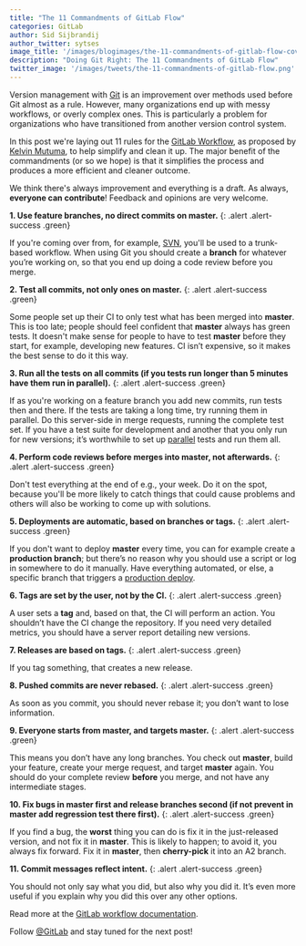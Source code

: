 ```yaml
---
title: "The 11 Commandments of GitLab Flow"
categories: GitLab
author: Sid Sijbrandij
author_twitter: sytses
image_title: '/images/blogimages/the-11-commandments-of-gitlab-flow-cover.png'
description: "Doing Git Right: The 11 Commandments of GitLab Flow"
twitter_image: '/images/tweets/the-11-commandments-of-gitlab-flow.png'
---
```


Version management with [Git] is an improvement over methods used before Git almost as a rule. However, many organizations end up with messy workflows, or overly complex ones. This is particularly a problem for organizations who have transitioned from another version control system.

In this post we're laying out 11 rules for the [GitLab Workflow][doc], as proposed by [Kelvin Mutuma][kelvin], to help simplify and clean it up. The major benefit of the commandments (or so we hope) is that it simplifies the process and produces a more efficient and cleaner outcome.
 
We think there's always improvement and everything is a draft. As always, **everyone can contribute**! Feedback and opinions are very welcome.

<!-- more -->

<i class="fa fa-code-fork" aria-hidden="true"></i> **1. Use feature branches, no direct commits on master.**
{: .alert .alert-success .green}

If you're coming over from, for example, [SVN], you'll be used to a trunk-based workflow. When using Git you should create a **branch** for whatever you’re working on, so that you end up doing a code review before you merge.

<i class="fa fa-check-square-o" aria-hidden="true"></i> **2. Test all commits, not only ones on master.**
{: .alert .alert-success .green}

Some people set up their CI to only test what has been merged into **master**. This is too late; people should feel confident that **master** always has green tests. It doesn't make sense for people to have to test **master** before they start, for example, developing new features. CI isn’t expensive, so it makes the best sense to do it this way.

<i class="fa fa-flask" aria-hidden="true"></i> **3. Run all the tests on all commits (if you tests run longer than 5 minutes have them run in parallel).**
{: .alert .alert-success .green}

If as you're working on a feature branch you add new commits, run tests then and there. If the tests are taking a long time, try running them in parallel. Do this server-side in merge requests, running the complete test set. If you have a test suite for development and another that you only run for new versions; it’s worthwhile to set up [parallel] tests and run them all.

<i class="fa fa-code" aria-hidden="true"></i> **4. Perform code reviews before merges into master, not afterwards.**
{: .alert .alert-success .green}

Don't test everything at the end of e.g., your week. Do it on the spot, because you'll be more likely to catch things that could cause problems and others will also be working to come up with solutions.

<i class="fa fa-terminal" aria-hidden="true"></i> **5. Deployments are automatic, based on branches or tags.**
{: .alert .alert-success .green}

If you don't want to deploy **master** every time, you can for example create a **production branch**; but there’s no reason why you should use a script or log in somewhere to do it manually. Have everything automated, or else, a specific branch that triggers a [production deploy][environment].

<i class="fa fa-tags" aria-hidden="true"></i> **6. Tags are set by the user, not by the CI.**
{: .alert .alert-success .green}

A user sets a **tag** and, based on that, the CI will perform an action. You shouldn’t have the CI change the repository. If you need very detailed metrics, you should have a server report detailing new versions.

<i class="fa fa-cloud-upload" aria-hidden="true"></i> **7. Releases are based on tags.**
{: .alert .alert-success .green}

If you tag something, that creates a new release.

<i class="fa fa-eye-slash" aria-hidden="true"></i> **8. Pushed commits are never rebased.**
{: .alert .alert-success .green}

As soon as you commit, you should never rebase it; you don’t want to lose information. 

<i class="fa fa-folder-open-o" aria-hidden="true"></i> **9. Everyone starts from master, and targets master.**
{: .alert .alert-success .green}

This means you don’t have any long branches. You check out **master**, build your feature, create your merge request, and target **master** again. You should do your complete review **before** you merge, and not have any intermediate stages.

<i class="fa fa-bug" aria-hidden="true"></i> **10. Fix bugs in master first and release branches second (if not prevent in master add regression test there first).**
{: .alert .alert-success .green}

If you find a bug, the **worst** thing you can do is fix it in the just-released version, and not fix it in **master**. This is likely to happen; to avoid it, you always fix forward. Fix it in **master**, then **cherry-pick** it into an A2 branch. 

<i class="fa fa-pencil-square-o" aria-hidden="true"></i> **11. Commit messages reflect intent.**
{: .alert .alert-success .green}
 
You should not only say what you did, but also why you did it. It’s even more useful if you explain why you did this over any other options.

Read more at the [GitLab workflow documentation][doc].

Follow [@GitLab] and stay tuned for the next post!

<!-- identifiers -->

[@GitLab]: https://twitter.com/gitlab
[ce]: /images/blogimages/gitlab-ce-network.png
[doc]: http://doc.gitlab.com/ee/workflow/gitlab_flow.html
[environment]: http://docs.gitlab.com/ee/ci/yaml/README.html#environment
[git]: https://git-scm.com/
[kelvin]: https://gitlab.com/u/kelvinmutuma
[parallel]: http://docs.gitlab.com/ee/ci/yaml/README.html#stages
[svn]: https://en.wikipedia.org/wiki/Apache_Subversion

<style>
.green {
  color: rgb(60,118,61) !important;
}
.green i {
  color: rgb(85,68,136) !important;
}
</style>
